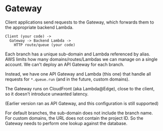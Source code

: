 # Gateway

Client applications send requests to the Gateway, which forwards them to the appropriate backend Lambda.

```
Client (your code) ->
  Gateway -> Backend Lambda ->
    HTTP route/queue (your code)
```

Each branch has a unique sub-domain and Lambda referenced by alias. AWS limits how many domains/routes/Lambdas we can manage on a single account. We can't deploy an API Gateway for each branch.

Instead, we have one API Gateway and Lambda (this one) that handle all requests for `*.queue.run` (and in the future, custom domains).

The Gateway runs on CloudFront (aka Lambda@Edge), close to the client, so it doesn't introduce unwanted latency.

(Earlier version ran as API Gateway, and this configuration is still supported)

For default branches, the sub-domain does not include the branch name. For custom domains, the URL does not contain the project ID. So the Gateway needs to perform one lookup against the database.
